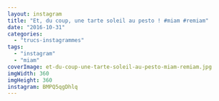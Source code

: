 ```yaml
---
layout: instagram
title: "Et, du coup, une tarte soleil au pesto ! #miam #remiam"
date: "2016-10-31"
categories: 
  - "trucs-instagrammes"
tags: 
  - "instagram"
  - "miam"
coverImage: et-du-coup-une-tarte-soleil-au-pesto-miam-remiam.jpg
imgWidth: 360
imgHeight: 360
instagram: BMPQ5qgDhlq
---
```

